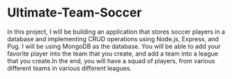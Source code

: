 # Ultimate-Team-Soccer
In this project, I will be building an application that stores soccer players in a database and implementing CRUD operations using Node.js, Express, and Pug. I will be using MongoDB as the database. You will be able to add your favorite player into the team that you create, and add a team into a league that you create.In the end, you will have a squad of players, from various different teams in various different leagues. 
